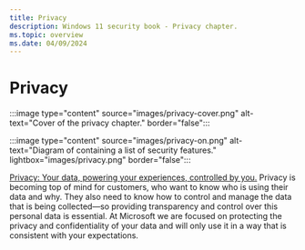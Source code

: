 ```yaml
---
title: Privacy
description: Windows 11 security book - Privacy chapter.
ms.topic: overview
ms.date: 04/09/2024
---
```


# Privacy

:::image type="content" source="images/privacy-cover.png" alt-text="Cover of the privacy chapter." border="false":::

:::image type="content" source="images/privacy-on.png" alt-text="Diagram of containing a list of security features." lightbox="images/privacy.png" border="false":::

[Privacy: Your data, powering your experiences, controlled by you](https://privacy.microsoft.com/)[.](https://privacy.microsoft.com/) Privacy is becoming top of mind for customers, who want to know who is using their data and why. They also need to know how to control and manage the data that is being collected—so providing transparency and control over this personal data is essential. At Microsoft we are focused on protecting the privacy and confidentiality of your data and will only use it in a way that is consistent with your expectations.
